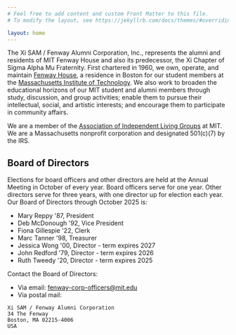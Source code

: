 ```yaml
---
# Feel free to add content and custom Front Matter to this file.
# To modify the layout, see https://jekyllrb.com/docs/themes/#overriding-theme-defaults

layout: home
---
```


The Xi SAM / Fenway Alumni Corporation, Inc., represents the alumni and residents of MIT Fenway House and also its predecessor, the Xi Chapter of Sigma Alpha Mu Fraternity. First chartered in 1960, we own, operate, and maintain [Fenway House](https://fenway.house), a residence in Boston for our student members at the [Massachusetts Institute of Technology](https://web.mit.edu/). We also work to broaden the educational horizons of our MIT student and alumni members through study, discussion, and group activities; enable them to pursue their intellectual, social, and artistic interests; and encourage them to participate in community affairs.

We are a member of the [Association of Independent Living Groups](https://ailg.mit.edu/) at MIT. We are a Massachusetts nonprofit corporation and designated 501(c)(7) by the IRS.

## Board of Directors
Elections for board officers and other directors are held at the Annual Meeting in October of every year. Board officers serve for one year. Other directors serve for three years, with one director up for election each year. Our Board of Directors through October 2025 is:

- Mary Reppy '87, President
- Deb McDonough '92, Vice President
- Fiona Gillespie '22, Clerk
- Marc Tanner '98, Treasurer
- Jessica Wong '00, Director - term expires 2027
- John Redford '79, Director - term expires 2026
- Ruth Tweedy '20, Director - term expires 2025

Contact the Board of Directors:
* Via email: [fenway-corp-officers@mit.edu](mailto:fenway-corp-officers@mit.edu)
* Via postal mail:
```
Xi SAM / Fenway Alumni Corporation
34 The Fenway
Boston, MA 02215-4006
USA
```